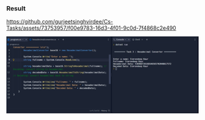 ### Result

https://github.com/gurjeetsinghvirdee/Cs-Tasks/assets/73753957/f00e9783-16d3-4f01-9c0d-7f4868c2e490

<div align="center">
    <img src="./../Assets/Task%20-%203.png" />
</div>
